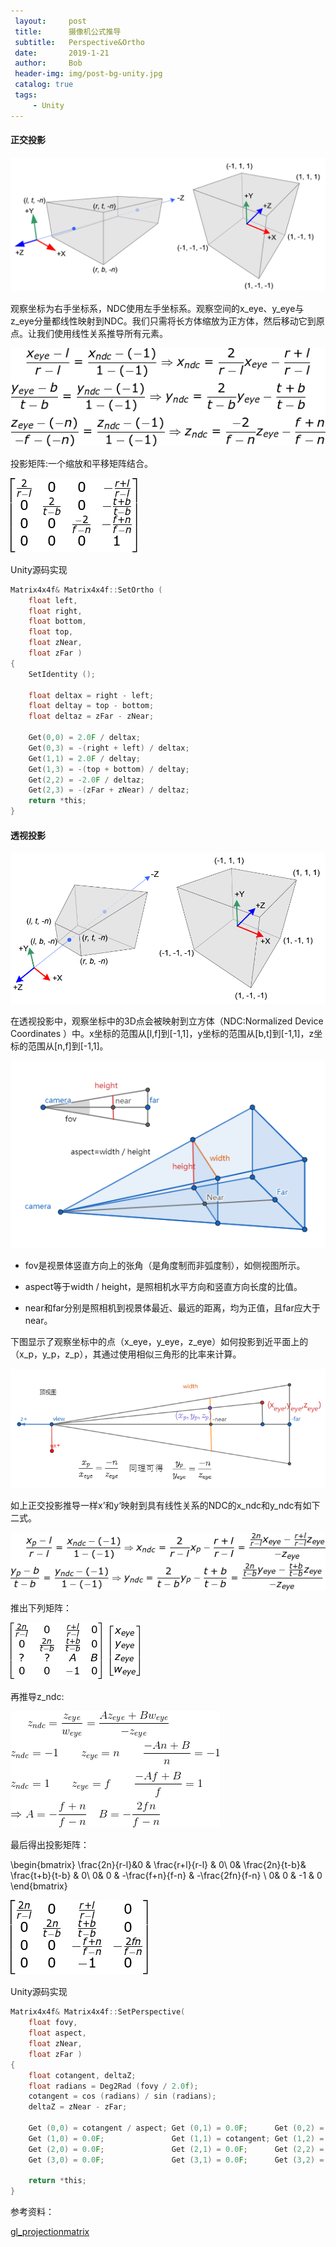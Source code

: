 ```yaml
---
 layout:     post
 title:      摄像机公式推导
 subtitle:   Perspective&Ortho
 date:       2019-1-21
 author:     Bob
 header-img: img/post-bg-unity.jpg
 catalog: true
 tags:
     - Unity
---
```



#### 正交投影

![image](/img/d_10.png)

观察坐标为右手坐标系，NDC使用左手坐标系。观察空间的x_eye、y_eye与z_eye分量都线性映射到NDC。我们只需将长方体缩放为正方体，然后移动它到原点。让我们使用线性关系推导所有元素。

![image](/img/d_13.png)

投影矩阵:一个缩放和平移矩阵结合。

![image](/img/d_12.png)


Unity源码实现
```c
Matrix4x4f& Matrix4x4f::SetOrtho (
	float left,
	float right,
	float bottom,
	float top,
	float zNear,
	float zFar )
{
	SetIdentity ();

	float deltax = right - left;
	float deltay = top - bottom;
	float deltaz = zFar - zNear;

	Get(0,0) = 2.0F / deltax;
	Get(0,3) = -(right + left) / deltax;
	Get(1,1) = 2.0F / deltay;
	Get(1,3) = -(top + bottom) / deltay;
	Get(2,2) = -2.0F / deltaz;
	Get(2,3) = -(zFar + zNear) / deltaz;
	return *this;
}
```

#### 透视投影

![image](/img/d_11.png)

在透视投影中，观察坐标中的3D点会被映射到立方体（NDC:Normalized Device Coordinates ）中。x坐标的范围从[l,f]到[-1,1]，y坐标的范围从[b,t]到[-1,1]，z坐标的范围从[n,f]到[-1,1]。

![image](/img/d_15.png)

+ fov是视景体竖直方向上的张角（是角度制而非弧度制），如侧视图所示。

+ aspect等于width / height，是照相机水平方向和竖直方向长度的比值。

+ near和far分别是照相机到视景体最近、最远的距离，均为正值，且far应大于near。

下图显示了观察坐标中的点（x_eye，y_eye，z_eye）如何投影到近平面上的（x_p，y_p，z_p），其通过使用相似三角形的比率来计算。

![image](/img/d_16.png)

如上正交投影推导一样x’和y‘映射到具有线性关系的NDC的x_ndc和y_ndc有如下二式。

![image](/img/d_17.png)

推出下列矩阵：

![image](/img/d_18.png)

再推导z_ndc:

![image](/img/d_19.png)

最后得出投影矩阵：

\begin{bmatrix}
 \frac{2n}{r-l}&0  & \frac{r+l}{r-l} & 0\\ 
 0&  \frac{2n}{t-b}& \frac{t+b}{t-b} & 0\\ 
 0& 0 &  -\frac{f+n}{f-n} & -\frac{2fn}{f-n} \\ 
 0& 0 & -1 & 0
\end{bmatrix}

![image](/img/d_20.png)

Unity源码实现
```c
Matrix4x4f& Matrix4x4f::SetPerspective(
	float fovy,
	float aspect,
	float zNear,
	float zFar )
{
	float cotangent, deltaZ;
	float radians = Deg2Rad (fovy / 2.0f);
	cotangent = cos (radians) / sin (radians);
	deltaZ = zNear - zFar;
	
	Get (0,0) = cotangent / aspect;	Get (0,1) = 0.0F;      Get (0,2) = 0.0F;                    Get (0,3) = 0.0F;
	Get (1,0) = 0.0F;               Get (1,1) = cotangent; Get (1,2) = 0.0F;                    Get (1,3) = 0.0F;
	Get (2,0) = 0.0F;               Get (2,1) = 0.0F;      Get (2,2) = (zFar + zNear) / deltaZ; Get (2,3) = 2.0F * zNear * zFar / deltaZ;
	Get (3,0) = 0.0F;               Get (3,1) = 0.0F;      Get (3,2) = -1.0F;                   Get (3,3) = 0.0F;

	return *this;
}
```

参考资料：

[gl_projectionmatrix](http://www.songho.ca/opengl/gl_projectionmatrix.html)